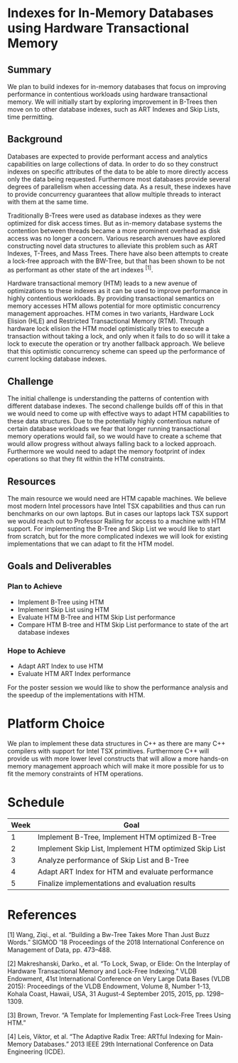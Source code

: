 # Indexes for In-Memory Databases using Hardware Transactional Memory

## Summary

We plan to build indexes for in-memory databases that focus on improving performance in contentious workloads using hardware transactional memory. We will initially start by exploring improvement in B-Trees then move on to other database indexes, such as ART Indexes and Skip Lists, time permitting. 

## Background

Databases are expected to provide performant access and analytics capabilities on large collections of data. In order to do so they construct indexes on specific attributes of the data to be able to more directly access only the data being requested. Furthermore most databases provide several degrees of parallelism when accessing data. As a result, these indexes have to provide concurrency guarantees that allow multiple threads to interact with them at the same time. 

Traditionally B-Trees were used as database indexes as they were optimized for disk access times. But as in-memory database systems the contention between threads became a more prominent overhead as disk access was no longer a concern. Various research avenues have explored constructing novel data structures to alleviate this problem such as ART Indexes, T-Trees, and Mass Trees. There have also been attempts to create a lock-free approach with the BW-Tree, but that has been shown to be not as performant as other state of the art indexes <sup>[1]</sup>. 

Hardware transactional memory (HTM) leads to a new avenue of optimizations to these indexes as it can be used to improve performance in highly contentious workloads. By providing transactional semantics on memory accesses HTM allows potential for more optimistic concurrency management approaches. HTM comes in two variants, Hardware Lock Elision (HLE) and Restricted Transactional Memory (RTM). Through hardware lock elision the HTM model optimistically tries to execute a transaction without taking a lock, and only when it fails to do so will it take a lock to execute the operation or try another fallback approach. We believe that this optimistic concurrency scheme can speed up the performance of current locking database indexes. 



## Challenge
The initial challenge is understanding the patterns of contention with different database indexes. The second challenge builds off of this in that we would need to come up with effective ways to adapt HTM capabilities to these data structures. Due to the potentially highly contentious nature of certain database workloads we fear that longer running transactional memory operations would fail, so we would have to create a scheme that would allow progress without always falling back to a locked approach. Furthermore we would need to adapt the memory footprint of index operations so that they fit within the HTM constraints.

## Resources
The main resource we would need are HTM capable machines. We believe most modern Intel processors have Intel TSX capabilities and thus can run benchmarks on our own laptops. But in cases our laptops lack TSX support we would reach out to Professor Railing for access to a machine with HTM support. For implementing the B-Tree and Skip List we would like to start from scratch, but for the more complicated indexes we will look for existing implementations that we can adapt to fit the HTM model.  

## Goals and Deliverables

### Plan to Achieve
- Implement B-Tree using HTM
- Implement Skip List using HTM
- Evaluate HTM B-Tree and HTM Skip List performance
- Compare HTM B-tree and HTM Skip List performance to state of the art database indexes

### Hope to Achieve
- Adapt ART Index to use HTM
- Evaluate HTM ART Index performance

For the poster session we would like to show the performance analysis and the speedup of the implementations with HTM. 

# Platform Choice

We plan to implement these data structures in C++ as there are many C++ compilers with support for Intel TSX primitives. Furthermore C++ will provide us with more lower level constructs that will allow a more hands-on memory management approach which will make it more possible for us to fit the memory constraints of HTM operations. 

# Schedule

| Week  | Goal                                                  |
| ------| ----------------------------------------------------- |
| 1     | Implement B-Tree, Implement HTM optimized B-Tree      |
| 2     | Implement Skip List, Implement HTM optimized Skip List|
| 3     | Analyze performance of Skip List and B-Tree           |
| 4     | Adapt ART Index for HTM and evaluate performance      |
| 5     | Finalize implementations and evaluation results       |

# References

[1] Wang, Ziqi., et al. “Building a Bw-Tree Takes More Than Just Buzz Words.” SIGMOD '18 Proceedings of the 2018 International Conference on Management of Data, pp. 473–488.

[2] Makreshanski, Darko., et al. “To Lock, Swap, or Elide: On the Interplay of Hardware Transactional Memory and Lock-Free Indexing.” VLDB Endowment, 41st International Conference on Very Large Data Bases (VLDB 2015): Proceedings of the VLDB Endowment, Volume 8, Number 1-13, Kohala Coast, Hawaii, USA, 31 August-4 September 2015, 2015, pp. 1298–1309.

[3] Brown, Trevor. “A Template for Implementing Fast Lock-Free Trees Using HTM.”

[4] Leis, Viktor, et al. “The Adaptive Radix Tree: ARTful Indexing for Main-Memory Databases.” 2013 IEEE 29th International Conference on Data Engineering (ICDE).

